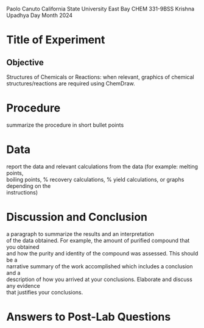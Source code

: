 Paolo Canuto
California State University East Bay
CHEM 331-9BSS
Krishna Upadhya
Day Month 2024

# Title of Experiment  

## Objective

Structures of Chemicals or Reactions: when relevant, graphics of chemical  
structures/reactions are required using ChemDraw.  

# Procedure

summarize the procedure in short bullet points  

# Data

report the data and relevant calculations from the data (for example: melting points,  
boiling points, % recovery calculations, % yield calculations, or graphs depending on the  
instructions)  

# Discussion and Conclusion

a paragraph to summarize the results and an interpretation  
of the data obtained. For example, the amount of purified compound that you obtained  
and how the purity and identity of the compound was assessed. This should be a  
narrative summary of the work accomplished which includes a conclusion and a  
description of how you arrived at your conclusions. Elaborate and discuss any evidence  
that justifies your conclusions.  

# Answers to Post-Lab Questions  

